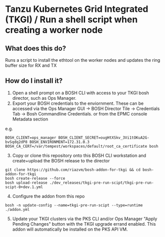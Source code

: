 # Tanzu Kubernetes Grid Integrated (TKGI) / Run a shell script when creating a worker node

## What does this do?

Runs a script to install the ethtool on the worker nodes and updates the ring buffer size for RX and TX

## How do I install it?

1. Open a shell prompt on a BOSH CLI with access to your TKGI bosh director, such as Ops Manager.
2. Export your BOSH credentials to the enviornment.  These can be accessed via the Ops Manager GUI -> BOSH Director Tile -> Credentials Tab -> Bosh Commandline Credentials. or from the EPMC console Metadata section  

e.g.
```
BOSH_CLIENT=ops_manager BOSH_CLIENT_SECRET=ougHtXSkv_3Vi1tOKuA2G-bvSqdq2dP8 BOSH_ENVIRONMENT=172.31.0.3 BOSH_CA_CERT=/var/tempest/workspaces/default/root_ca_certificate bosh 
```
3. Copy or clone this repository onto this BOSH CLI workstation and create+upload the BOSH release to the director

```
git clone https://github.com/riazvm/bosh-addon-for-tkgi && cd bosh-addon-for-tkgi
bosh create-release --force
bosh upload-release ./dev_releases/tkgi-pre-run-scipt/tkgi-pre-run-scipt-0+dev.1.yml

```
4. Configure the addon from this repo
```
bosh -n update-config --name=tkgi-pre-run-scipt --type=runtime ./addon.yml
```
5. Update your TKGI clusters via the PKS CLI and/or Ops Manager "Apply Pending Changes" button with the TKGI upgrade errand enabled.  This addon will automatically be installed on the PKS API VM.



